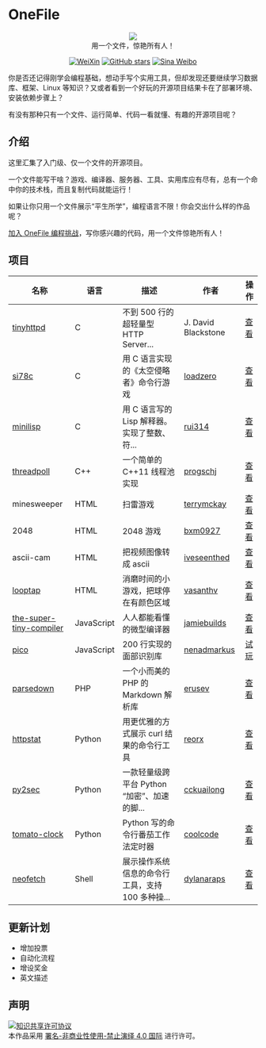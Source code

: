 
# OneFile

<p align="center">
  <img src="https://cdn.jsdelivr.net/gh/521xueweihan/img_logo@main/logo/onefile.png"/>
  <br>用一个文件，惊艳所有人！
</p>

<p align="center">
  <a href="https://cdn.jsdelivr.net/gh/521xueweihan/img_logo@main/logo/weixin.png"><img src="https://img.shields.io/badge/Talk-%E5%BE%AE%E4%BF%A1%E7%BE%A4-brightgreen.svg?style=popout-square" alt="WeiXin"></a>
  <a href="https://github.com/521xueweihan/OneFile/stargazers"><img src="https://img.shields.io/github/stars/521xueweihan/OneFile.svg?style=popout-square" alt="GitHub stars"></a>
  <a href="https://weibo.com/hellogithub"><img src="https://img.shields.io/badge/%E6%96%B0%E6%B5%AA-Weibo-red.svg?style=popout-square" alt="Sina Weibo"></a>
</p>

你是否还记得刚学会编程基础，想动手写个实用工具，但却发现还要继续学习数据库、框架、Linux 等知识？又或者看到一个好玩的开源项目结果卡在了部署环境、安装依赖步骤上？

有没有那种只有一个文件、运行简单、代码一看就懂、有趣的开源项目呢？


## 介绍

这里汇集了入门级、仅一个文件的开源项目。

一个文件能写干啥？游戏、编译器、服务器、工具、实用库应有尽有，总有一个命中你的技术栈，而且复制代码就能运行！

如果让你只用一个文件展示“平生所学”，编程语言不限！你会交出什么样的作品呢？

[加入 OneFile 编程挑战](./doc/join.md)，写你感兴趣的代码，用一个文件惊艳所有人！

## 项目

| 名称 | 语言 | 描述 | 作者 | 操作 |
| ------- | ----- | ------------ | ------ | --------- |
| [tinyhttpd](https://github.com/EZLippi/Tinyhttpd) | C | 不到 500 行的超轻量型 HTTP Server... | J. David Blackstone | [查看](https://one.hellogithub.com/c/tinyhttpd.html) |
| [si78c](https://github.com/loadzero/si78c) | C | 用 C 语言实现的《太空侵略者》命令行游戏 | [loadzero](https://github.com/loadzero) | [查看](https://one.hellogithub.com/c/si78c.html) |
| [minilisp](https://github.com/rui314/minilisp) | C | 用 C 语言写的 Lisp 解释器。实现了整数、符... | [rui314](https://github.com/rui314) | [查看](https://one.hellogithub.com/c/minilisp.html) |
| [threadpoll](https://github.com/progschj/ThreadPool) | C++ | 一个简单的 C++11 线程池实现 | [progschj](https://github.com/progschj) | [查看](https://one.hellogithub.com/cplusplus/threadpoll.html) |
| minesweeper | HTML | 扫雷游戏 | [terrymckay](https://github.com/terrymckay) | [查看](https://one.hellogithub.com/html/minesweeper.html) |
| 2048 | HTML | 2048 游戏 | [bxm0927](https://github.com/bxm0927) | [查看](https://one.hellogithub.com/html/2048.html) |
| ascii-cam | HTML | 把视频图像转成 ascii	 | [iveseenthed](https://github.com/iveseenthed) | [查看](https://one.hellogithub.com/html/ascii-cam.html) |
| [looptap](https://github.com/vasanthv/looptap) | HTML | 消磨时间的小游戏，把球停在有颜色区域 | [vasanthv](https://github.com/vasanthv) | [查看](https://one.hellogithub.com/vue/looptap.html) |
| [the-super-tiny-compiler](https://github.com/jamiebuilds/the-super-tiny-compiler) | JavaScript | 人人都能看懂的微型编译器 | [jamiebuilds](https://github.com/jamiebuilds) | [查看](https://one.hellogithub.com/javascript/the-super-tiny-compiler.html) |
| [pico](https://github.com/nenadmarkus/picojs) | JavaScript | 200 行实现的面部识别库 | [nenadmarkus](https://github.com/nenadmarkus) | [试玩](https://nenadmarkus.com/p/picojs-intro/demo/) |
| [parsedown](https://github.com/erusev/parsedown) | PHP | 一个小而美的 PHP 的 Markdown 解析库 | [erusev](https://github.com/erusev) | [查看](https://one.hellogithub.com/php/parsedown.html) |
| [httpstat](https://github.com/reorx/httpstat) | Python | 用更优雅的方式展示 curl 结果的命令行工具 | [reorx](https://github.com/reorx) | [查看](https://one.hellogithub.com/python/httpstat.html) |
| [py2sec](https://github.com/cckuailong/py2sec) | Python | 一款轻量级跨平台 Python “加密”、加速的脚... | [cckuailong](https://github.com/cckuailong) | [查看](https://one.hellogithub.com/python/py2sec.html) |
| [tomato-clock](https://github.com/coolcode/tomato-clock) | Python | Python 写的命令行番茄工作法定时器 | [coolcode](https://github.com/coolcode) | [查看](https://one.hellogithub.com/python/tomato-clock.html) |
| [neofetch](https://github.com/dylanaraps/neofetch) | Shell | 展示操作系统信息的命令行工具，支持 100 多种操... | [dylanaraps](https://github.com/dylanaraps) | [查看](https://one.hellogithub.com/shell/neofetch.html) |



## 更新计划

- 增加投票
- 自动化流程
- 增设奖金
- 英文描述



## 声明
<a rel="license" href="https://creativecommons.org/licenses/by-nc-nd/4.0/deed.zh"><img alt="知识共享许可协议" style="border-width: 0" src="https://licensebuttons.net/l/by-nc-nd/4.0/88x31.png"></a><br>本作品采用 <a rel="license" href="https://creativecommons.org/licenses/by-nc-nd/4.0/deed.zh">署名-非商业性使用-禁止演绎 4.0 国际</a> 进行许可。
